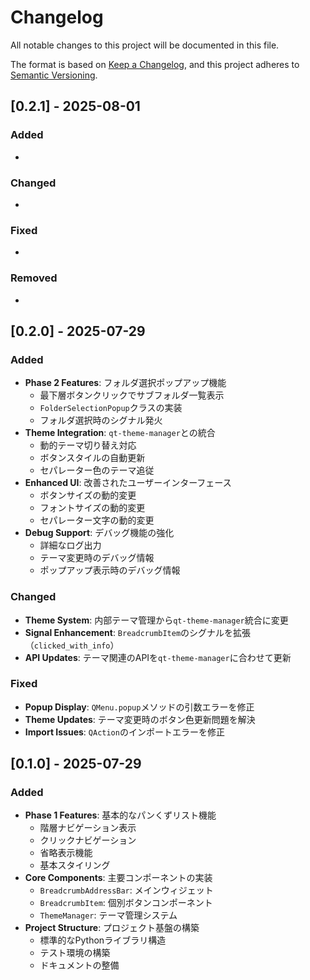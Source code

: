 # Changelog

All notable changes to this project will be documented in this file.

The format is based on [Keep a Changelog](https://keepachangelog.com/en/1.0.0/),
and this project adheres to [Semantic Versioning](https://semver.org/spec/v2.0.0.html).

## [0.2.1] - 2025-08-01

### Added
- 

### Changed
- 

### Fixed
- 

### Removed
-
## [0.2.0] - 2025-07-29

### Added
- **Phase 2 Features**: フォルダ選択ポップアップ機能
  - 最下層ボタンクリックでサブフォルダ一覧表示
  - `FolderSelectionPopup`クラスの実装
  - フォルダ選択時のシグナル発火
- **Theme Integration**: `qt-theme-manager`との統合
  - 動的テーマ切り替え対応
  - ボタンスタイルの自動更新
  - セパレーター色のテーマ追従
- **Enhanced UI**: 改善されたユーザーインターフェース
  - ボタンサイズの動的変更
  - フォントサイズの動的変更
  - セパレーター文字の動的変更
- **Debug Support**: デバッグ機能の強化
  - 詳細なログ出力
  - テーマ変更時のデバッグ情報
  - ポップアップ表示時のデバッグ情報

### Changed
- **Theme System**: 内部テーマ管理から`qt-theme-manager`統合に変更
- **Signal Enhancement**: `BreadcrumbItem`のシグナルを拡張（`clicked_with_info`）
- **API Updates**: テーマ関連のAPIを`qt-theme-manager`に合わせて更新

### Fixed
- **Popup Display**: `QMenu.popup`メソッドの引数エラーを修正
- **Theme Updates**: テーマ変更時のボタン色更新問題を解決
- **Import Issues**: `QAction`のインポートエラーを修正

## [0.1.0] - 2025-07-29

### Added
- **Phase 1 Features**: 基本的なパンくずリスト機能
  - 階層ナビゲーション表示
  - クリックナビゲーション
  - 省略表示機能
  - 基本スタイリング
- **Core Components**: 主要コンポーネントの実装
  - `BreadcrumbAddressBar`: メインウィジェット
  - `BreadcrumbItem`: 個別ボタンコンポーネント
  - `ThemeManager`: テーマ管理システム
- **Project Structure**: プロジェクト基盤の構築
  - 標準的なPythonライブラリ構造
  - テスト環境の構築
  - ドキュメントの整備 